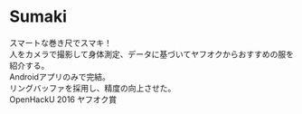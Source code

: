 # Sumaki
スマートな巻き尺でスマキ！  
人をカメラで撮影して身体測定、データに基づいてヤフオクからおすすめの服を紹介する。  
Androidアプリのみで完結。  
リングバッファを採用し、精度の向上させた。  
OpenHackU 2016 ヤフオク賞  
